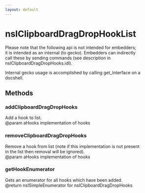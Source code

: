 ```yaml
---
layout: default
---
```


# nsIClipboardDragDropHookList #
  
Please note that the following api is not intended for embedders;  
it is intended as an internal (to gecko).  Embedders can indirectly  
call these by sending commands (see description in   
nsIClipboardDragDropHooks.idl).  
  
Internal gecko usage is accomplished by calling get_Interface on a  
docshell.  
  

## Methods ##

### addClipboardDragDropHooks ###
  
Add a hook to list.  
@param aHooks  implementation of hooks  
  

### removeClipboardDragDropHooks ###
  
Remove a hook from list (note if this implementation is not present  
in the list then removal will be ignored).  
@param aHooks  implementation of hooks  
  

### getHookEnumerator ###
  
Gets an enumerator for all hooks which have been added.  
@return nsISimpleEnumerator for nsIClipboardDragDropHooks  
  
